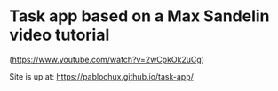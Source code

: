 # Task app based on a Max Sandelin video tutorial 
(https://www.youtube.com/watch?v=2wCpkOk2uCg)


Site is up at: https://pablochux.github.io/task-app/
